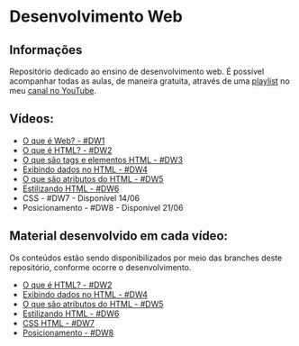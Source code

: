 # Desenvolvimento Web

## Informações

Repositório dedicado ao ensino de desenvolvimento web. É possível acompanhar todas as aulas, de maneira gratuita, através de uma [playlist](https://youtube.com/playlist?list=PLxrWQ5mRFqpH-sQ4kXx5D9s1tUSquJgIa) no meu [canal no YouTube](https://www.youtube.com/channel/UCQ3K4FGBhEMJuphBDfkFgig).

## Vídeos:
- [O que é Web? - #DW1](https://youtu.be/AIN2APAsZ_Q) 
- [O que é HTML? - #DW2](https://youtu.be/aTwFiJeZyss) 
- [O que são tags e elementos HTML - #DW3](https://youtu.be/9wx3MGpiO_g) 
- [Exibindo dados no HTML - #DW4](https://youtu.be/saKG7udPzNE)
- [O que são atributos do HTML - #DW5](https://youtu.be/N6L1zUU4S98)
- [Estilizando HTML - #DW6](https://youtu.be/H0cd5oVoSYw)
- CSS - #DW7 - Disponível 14/06
- Posicionamento - #DW8 - Disponível 21/06


## Material desenvolvido em cada vídeo:
Os conteúdos estão sendo disponibilizados por meio das branches deste repositório, conforme ocorre o desenvolvimento.

- [O que é HTML? - #DW2](https://github.com/rodolfovieira95/desenvolvimento-web/tree/dw2/index.html)
- [Exibindo dados no HTML - #DW4](https://github.com/rodolfovieira95/desenvolvimento-web/tree/dw4/index.html)
- [O que são atributos do HTML - #DW5](https://github.com/rodolfovieira95/desenvolvimento-web/tree/dw5/index.html)
- [Estilizando HTML - #DW6](https://github.com/rodolfovieira95/desenvolvimento-web/tree/dw6/index.html)
- [CSS HTML - #DW7](https://github.com/rodolfovieira95/desenvolvimento-web/tree/dw7)
- [Posicionamento - #DW8](https://github.com/rodolfovieira95/desenvolvimento-web/tree/dw8)
